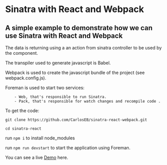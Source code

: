 # Sinatra with React and Webpack

## A simple example to demonstrate how we can use Sinatra with React and Webpack

The data is returning using a an action from sinatra controller to be used by the component.

The transpiler used to generate javascript is Babel.

Webpack is used to create the javascript bundle of the project (see webpack.config.js).

Foreman is used to start two services: 
```
    - Web, that's responsible to run Sinatra.
    - Pack, that's responsible for watch changes and recompile code .
```

To get the code:

`git clone https://github.com/CarlosEB/sinatra-react-webpack.git`

`cd sinatra-react`

run `npm i` to install node_modules

run `npm run devstart` to start the application using Foreman.

You can see a live [Demo](https://sinatra-react-webpack-quick.herokuapp.com/) here.